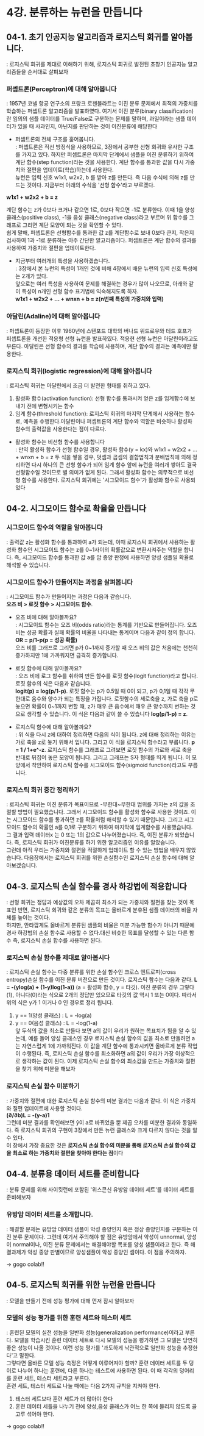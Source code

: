 # 4강. 분류하는 뉴런을 만듭니다

## 04-1. 초기 인공지능 알고리즘과 로지스틱 회귀를 알아봅니다.
: 로지스틱 회귀를 제대로 이해하기 위해, 로지스틱 회귀로 발전된 초창기 인공지능 알고리즘들을 순서대로 살펴보자

### 퍼셉트론(Perceptron)에 대해 알아봅니다
: 1957년 코넬 항공 연구소의 프랑크 로젠블라트는 이진 분류 문제에서 최적의 가중치를 학습하는 퍼셉트론 알고리즘을 발표하였다.
여기서 이진 분류(binary classification)란 임의의 샘플 데이터를 True/False로 구분하는 문제를 말하며,  과일이라는 샘플 데이터가 있을 때 사과인지, 아닌지를 판단하는 것이 이진분류에 해당한다

- 퍼셉트론의 전체 구조를 훑어봅니다.  
: 퍼셉트론은 직선 방정식을 사용하므로, 3장에서 공부한 선형 회귀와 유사한 구조를 가지고 있다. 하지만 퍼셉트론은 마지막 단계에서 샘플을 이진 분류하기 위하여 계단 함수(step function)라는 것을 사용한다. 계단 함수를 통과한 값을 다시 가중치와 절편을 업데이트(학습)하는데 사용한다.  
뉴런은 입력 신호 w1x1, w2x2, b 를 받아 z를 만든다. 즉 다음 수식에 의해 z를 만드는 것이다. 지금부터 아래의 수식을 '선형 함수'라고 부르겠다.   

**w1x1 + w2x2 + b = z**  

계단 함수는 z가 0보다 크거나 같으면 1로, 0보다 작으면 -1로 분류한다. 이때 1을 양성 클래스(positive class), -1을 음성 클래스(negative class)라고 부르며 위 함수를 그래프로 그리면 계단 모양이 되는 것을 확인할 수 있다.  
쉽게 말해, 퍼셉트론은 선형함수를 통과한 값 z를 계단함수로 보내 0보다 큰지, 작은지 검사하여 1과 -1로 분류하는 아주 간단한 알고리즘이다. 퍼셉트론은 계단 함수의 결과를 사용하여 가중치와 절편을 업데이트한다.

- 지금부터 여러개의 특성을 사용하겠습니다.    
: 3장에서 본 뉴런의 특성이 1개인 것에 비해 4장에서 배운 뉴런의 입력 신호 특성에는 2개가 있다.  
앞으로는 여러 특성을 사용하여 문제를 해결하는 경우가 많이 나오므로, 아래와 같이 특성이 n개인 선형 함수 표기법에 익숙해지도록 하자.  
**w1x1 + w2x2 + ... + wnxn + b = z(n번째 특성의 가중치와 입력)**    


### 아달린(Adaline)에 대해 알아봅니다
: 퍼셉트론이 등장한 이후 1960년에 스탠포드 대학의 버나드 위드로우와 테드 호프가 퍼셉트론을 개선한 적응형 선형 뉴런을 발표하였다. 적응현 선형 뉴런은 아달린이라고도 부른다. 아달린은 선형 함수의 결과를 학습에 사용하며, 계단 함수의 결과는 예측에만 활용한다.

### 로지스틱 회귀(logistic regression)에 대해 알아봅니다
: 로지스틱 회귀는 아달린에서 조금 더 발전한 형태를 취하고 있다.
1. 활성화 함수(activation function): 선형 함수를 통과시켜 얻은 z를 임계함수에 보내기 전에 변형시키는 함수
2. 임계 함수(threshold function):  로지스틱 회귀의 마지막 단계에서 사용하는 함수로, 예측을 수행한다.아달린이나 퍼셉트론의  계단 함수와 역할은 비슷하나 활성화 함수의 출력값을 사용한다는 점이 다르다.

- 활성화 함수는 비선형 함수를 사용합니다  
: 만약 활성화 함수가 선형 함수일 경우, 활성화 함수(y = kx)와 w1x1 + w2x2 + ... + wnxn + b = z 두 식을 쌓을 경우, 덧셈과 곱셈의 결합법칙과 분배법칙에 의해 정리하면 다시 하나의 큰 선형 함수가 되어 임계 함수 앞에 뉴런을 여러개 쌓아도 결국 선형함수일 것이므로 별 의미가 없게 된다. 그래서 활성화 함수는 의무적으로 비선형 함수를 사용한다. 로지스틱 회귀에는 '시그모이드 함수'가 활성화 함수로 사용되었다


## 04-2. 시그모이드 함수로 확율을 만듭니다

### 시그모이드 함수의 역할을 알아봅니다
: 출력값 z는 활성화 함수를 통과하여 a가 되는데, 이때 로지스틱 회귀에서 사용하는 활성화 함수인 시그모이드 함수는 z를 0~1사이의 확률값으로 변환시켜주는 역할을 합니다. 즉, 시그모이드 함수를 통과한 값 a를 암 종양 판정에 사용하면 양성 샘플일 확율로 해석할 수 있습니다.

### 시그모이드 함수가 만들어지는 과정을 살펴봅니다
: 시그모이드 함수가 만들어지는 과정은 다음과 같습니다.  
 **오즈 비 > 로짓 함수 > 시그모이드 함수**.  
 
 - 오즈 비에 대해 알아볼까요?  
 : 시그모이드 함수는 오즈 비(odds ratio)라는 통계를 기반으로 만들어집니다. 오즈 비는 성공 확률과 실패 확률의 비율을 나타내는 통계이며 다음과 같이 정의 합니다.  
 **OR = p/1-p(p = 성공 확률)**  
 오즈 비를 그래프로 그리면 p가 0~1까지 증가할 때 오즈 비의 값은 처음에는 천천히 증가하지만 1에 가까워지면 급격히 증가합니다.
 
 - 로짓 함수에 대해 알아볼까요?  
 : 오즈 비에 로그 함수를 취하여 만든 함수를 로짓 함수(logit function)라고 합니다. 로짓 함수의 식은 다음과 같습니다.  
 **logit(p) = log(p/1-p)**. 
 로짓 함수는 p가 0.5일 때 0이 되고, p가 0,1일 때 각각 무한대로 음수와 양수가 되는 특징을 가집니다. 
 로짓함수의 세로축을 z, 가로 축을 p로 놓으면 확률이 0~1까지 변할 때, z가 매우 큰 음수에서 매우 큰 양수까지 변하는 것으로 생각할 수 있습니다. 이 식은 다음과 같이 쓸 수 있습니다
 **log(p/1-p) = z**. 
 
 - 로지스틱 함수에 대해 알아볼까요?  
 : 위 식을 다시 z에 대하여 정리하면 다음의 식이 됩니다. z에 대해 정리하는 이유는 가로 축을 z로 놓기 위해서 입니다. 그리고 이 식을 로지스틱 함수라고 부릅니다. 
**p = 1 / 1+e^-z**. 
로지스틱 함수를 그래프로 그려보면 로짓 함수의 가로와 세로 축을 반대로 뒤집어 놓은 모양이 됩니다. 그리고 그래프는 S자 형태를 띄게 됩니다. 이 모양에서 착안하여 로지스틱 함수를 시그모이드 함수(sigmoid function)라고도 부릅니다.

### 로지스틱 회귀 중간 정리하기
: 로지스틱 회귀는 이진 분류가 목표이므로 -무한대~무한대 범위를 가지는 z의 값을 조절할 방법이 필요했습니다. 그래서 시그모이드 함수를 활성화 함수로 사용한 것이죠. 이는 시그모이드 함수를 통과하면 z를 확률처럼 해석할 수 있기 때문입니다. 그리고 시그모이드 함수의 확률인 a를 0,1로 구분하기 위하여 마지막에 임계함수를 사용했습니다. 그 결과 입력 데이터x 는 0 또는 1의 값으로 나누어졌습니다. 즉, 이진 분류가 되었습니다. 즉, 로지스틱 회귀가 이진분류를 하기 위한 알고리즘인 이유를 알았습니다.   
그런데 아직 우리는 가중치와 절편을 적절하게 업데이트 할 수 있는 방법을 배우지 않았습니다. 다음장에서는 로지스틱 회귀를 위한 손실함수인 로지스틱 손실 함수에 대해 알아보겠습니다.


## 04-3. 로지스틱 손실 함수를 경사 하강법에 적용합니다
: 선형 회귀는 정답과 예상값의 오차 제곱히 최소가 되는 가중치와 절편을 찾는 것이 목표인 반면, 로지스틱 회귀와 같은 분류의 목표는 올바르게 분휴된 샘플 데이터의 비율 자체를 높이는 것이다.  
하지만, 안타깝게도 올바르게 분류된 샘플의 비율은 미분 가능한 함수가 아니기 때문에 경사 하강법의 손실 함수로 사용할 수 없다.대신 비슷한 목표를 달성할 수 있는 다른 함수 즉, 로지스틱 손실 함수를 사용하면 된다.

### 로지스틱 손실 함수를 제대로 알아봅시다
: 로지스틱 손실 함수는 다중 분류를 위한 손실 함수인 크로스 엔트로피(cross entropy)손실 함수를 이진 분류 버전으로 만든 것이다. 로지스틱 함수는 다음과 같다. 
**L = -(ylog(a) + (1-y)log(1-a))** (a = 활성화 함수, y = 타깃). 
이진 분류의 경우 그렇다(1), 아니다(0)라는 식으로 2개의 정답만 있으므로 타깃의 값 역시 1 또는 0이다. 따라서 위의 식은 y가 1 이거나 0 인 경우로 정리 됩니다.  
1. y == 1(양성 클래스) : L = -log(a)
2. y == 0(음성 클래스) : L = -log(1-a)  
앞 두식의 값을 최소로 만들다 보면 a의 값이 우리가 원하는 목표치가 됨을 알 수 있는데, 예를 들어 양성 클래스인 경우 로지스틱 손실 함수의 값을 최소로 만들려면 a는 자연스럽게 1에 가까워진다. 이 값을 계단 함수에 통과시키면 올바르게 분류 작업이 수행된다. 즉, 로지스틱 손실 함수를 최소화하면 a의 값이 우리가 가장 이상적으로 생각하는 값이 된다. 이제 로지스틱 손실 함수의 최소값을 만드는 가중치와 절편을 찾기 위해 미분을 해보자

### 로지스틱 손실 함수 미분하기
: 가중치와 절편에 대한 로지스틱 손실 함수의 미분 결과는 다음과 같다. 이 식은 가중치와 절편 업데이트에 사용할 것이다.  
**(∂/∂b)L = -(y-a)1**   
그런데 미분 결과를 확인해보면  ŷ이 a로 바뀌었을 뿐 제곱 오차를 미분한 결과와 동일하다. 즉 로지스틱 회귀의 구현이 3장에서 만든 뉴런 클래스와 크게 다르지 않다는 것을 알 수 있다.    
이 장에서 가장 중요한 것은 **로지스틱 손실 함수의 미분을 통해 로지스틱 손실 함수의 값을 최소로 하는 가중치와 절편을 찾아야 한다는 점**이다

## 04-4. 분류용 데이터 세트를 준비합니다
: 분류 문제를 위해 사이킷런에 포함된 '위스콘신 유방암 데이터 세트'를 데이터 세트를 준비해보자

### 유방암 데이터 세트를 소개합니다.
: 해결할 문제는 유방암 데이터 샘플이 악성 종양인지 혹은 정상 종양인지를 구분하는 이진 분류 문제이다. 
그런데 여기서 주의해야 할 점은 유방암에서 악성이 unnormal, 양성이 normal이나, 이진 분류 문제에서는 해결해야할  목표를 양성 샘플이라고 한다. 즉 해결과제가 악성 종양 판별이므로 양성샘플이 악성 종양인 셈이다. 이 점을 주의하자. 

->  gogo colab!!

## 04-5. 로지스틱 회귀를 위한 뉴런을 만듭니다
:  모델을 만들기 전에 성능 평가에 대해 먼저 잠시 알아보자

### 모델의 성능 평가를 위한 훈련 세트와 테스터 세트
: 훈련된 모델의 실전 성능을 일반화 성능(generalization performance)이라고 부른다. 모델을 학습시킨 훈련 데이터 세트로 다시 모델의 성능을 평가하면 그 모델은 당연히 좋은 성능이 나올 것이다. 이런 성능 평가를 '과도하게 낙관적으로 일반화 성능을 추정한다'고 말한다.    
그렇다면 올바른 모델 성능 측정은 어떻게 이루어져야 할까? 훈련 데이터 세트를 두 덩이로 나누어 하나는 훈련에, 다른 하나는 테스트에 사용하면 된다. 이 때 각각의 덩어리를 훈련 세트, 테스터 세트라고 부른다.  
훈련 세트, 테스터 세트로 나눌 때에는 다음 2가지 규칙을 지켜야 한다.
1. 테스터 세트보다 훈련 세트가 더 많아야 한다
2. 훈련 데이터 세틀을 나누기 전에 양성,음성 클래스가 어느 한 쪽에 몰리지 않도록 골고루 섞어야 한다.

-> gogo colab!!
